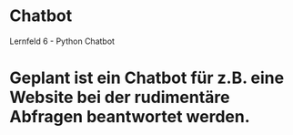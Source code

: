 # Chatbot
Lernfeld 6 - Python Chatbot 

# Geplant ist ein Chatbot für z.B. eine Website bei der rudimentäre Abfragen beantwortet werden.
